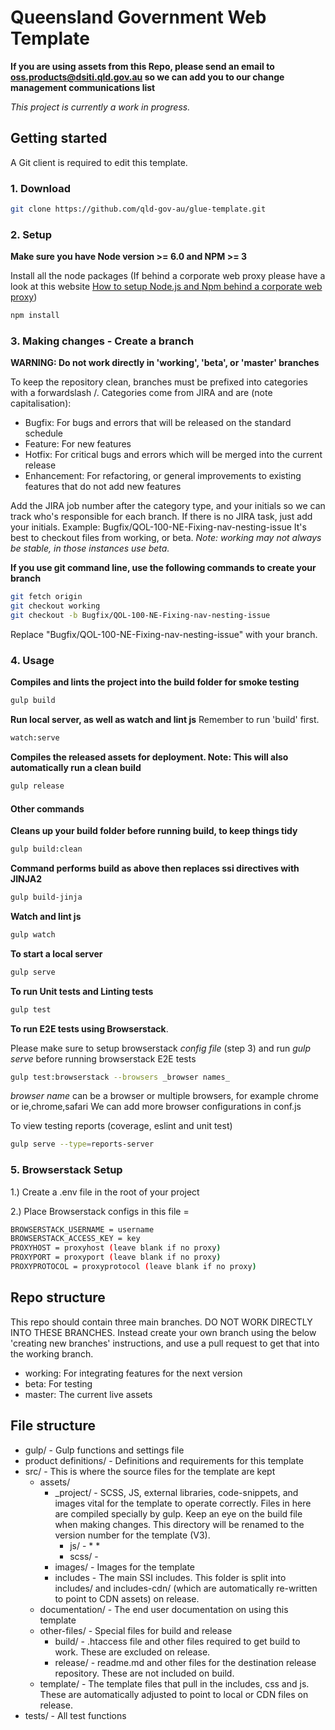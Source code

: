 # Queensland Government Web Template

**If you are using assets from this Repo, please send an email to oss.products@dsiti.qld.gov.au so we can add you to our change management communications list**

_This project is currently a work in progress._

## Getting started

A Git client is required to edit this template.

### 1. Download

```bash
git clone https://github.com/qld-gov-au/glue-template.git
```

### 2. Setup

**Make sure you have Node version >= 6.0 and NPM >= 3**

Install all the node packages (If behind a corporate web proxy please have a look at this website [How to setup Node.js and Npm behind a corporate web proxy](https://jjasonclark.com/how-to-setup-node-behind-web-proxy))
```bash
npm install
```

### 3. Making changes - Create a branch

**WARNING: Do not work directly in 'working', 'beta', or 'master' branches**

To keep the repository clean, branches must be prefixed into categories with a forwardslash /. Categories come from JIRA and are (note capitalisation): 

- Bugfix: For bugs and errors that will be released on the standard schedule
- Feature: For new features
- Hotfix: For critical bugs and errors which will be merged into the current release
- Enhancement: For refactoring, or general improvements to existing features that do not add new features

Add the JIRA job number after the category type, and your initials so we can track who's responsible for each branch. If there is no JIRA task, just add your initials.
Example: Bugfix/QOL-100-NE-Fixing-nav-nesting-issue
It's best to checkout files from working, or beta. *Note: working may not always be stable, in those instances use beta.*

**If you use git command line, use the following commands to create your branch**

```bash
git fetch origin
git checkout working
git checkout -b Bugfix/QOL-100-NE-Fixing-nav-nesting-issue
```

Replace "Bugfix/QOL-100-NE-Fixing-nav-nesting-issue" with your branch.

### 4. Usage

**Compiles and lints the project into the build folder for smoke testing**
```bash
gulp build
```
**Run local server, as well as watch and lint js**
Remember to run 'build' first.
```bash
watch:serve
```
**Compiles the released assets for deployment. Note: This will also automatically run a clean build**
```bash
gulp release
```

#### Other commands

**Cleans up your build folder before running build, to keep things tidy**
```bash
gulp build:clean
```
**Command performs build as above then replaces ssi directives with JINJA2**
```bash
gulp build-jinja
```
**Watch and lint js**
```bash
gulp watch
```
**To start a local server**
```bash
gulp serve
```
**To run Unit tests and Linting tests**
```bash
gulp test
```

**To run E2E tests using Browserstack**. 

Please make sure to setup browserstack _config file_ (step 3) and run _gulp serve_ before running browserstack E2E tests
```bash
gulp test:browserstack --browsers _browser names_
```
_browser name_ can be a browser or multiple browsers,
for example chrome or ie,chrome,safari
We can add more browser configurations in conf.js

To view testing reports (coverage, eslint and unit test)
```bash
gulp serve --type=reports-server
```

### 5. Browserstack Setup
1.) Create a .env file in the root of your project

2.) Place Browserstack configs in this file =
```bash
BROWSERSTACK_USERNAME = username
BROWSERSTACK_ACCESS_KEY = key
PROXYHOST = proxyhost (leave blank if no proxy)
PROXYPORT = proxyport (leave blank if no proxy)
PROXYPROTOCOL = proxyprotocol (leave blank if no proxy)
```

## Repo structure
This repo should contain three main branches. DO NOT WORK DIRECTLY INTO THESE BRANCHES. Instead create your own branch using the below 'creating new branches' instructions, and use a pull request to get that into the working branch.

- working: For integrating features for the next version
- beta: For testing
- master: The current live assets


## File structure

* gulp/ - Gulp functions and settings file
* product definitions/ - Definitions and requirements for this template
* src/ - This is where the source files for the template are kept
	* assets/
		* _project/ - SCSS, JS, external libraries, code-snippets, and images vital for the template to operate correctly. Files in here are compiled specially by gulp. Keep an eye on the build file when making changes. This directory will be renamed to the version number for the template (V3).
			* js/ - 
				* 
				* 
			* scss/ - 
		* images/ - Images for the template
		* includes - The main SSI includes. This folder is split into includes/ and includes-cdn/ (which are automatically re-written to point to CDN assets) on release.
	* documentation/ - The end user documentation on using this template
	* other-files/ - Special files for build and release
		* build/ - .htaccess file and other files required to get build to work. These are excluded on release.
		* release/ - readme.md and other files for the destination release repository. These are not included on build.
	* template/ - The template files that pull in the includes, css and js. These are automatically adjusted to point to local or CDN files on release.
* tests/ - All test functions
